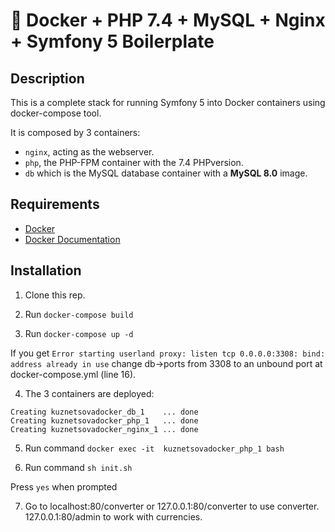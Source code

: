 # 🐳 Docker + PHP 7.4 + MySQL + Nginx + Symfony 5 Boilerplate

## Description

This is a complete stack for running Symfony 5 into Docker containers using docker-compose tool.

It is composed by 3 containers:

- `nginx`, acting as the webserver.
- `php`, the PHP-FPM container with the 7.4 PHPversion.
- `db` which is the MySQL database container with a **MySQL 8.0** image.

## Requirements

- [Docker](https://docs.docker.com/install/)
- [Docker Documentation](https://docs.docker.com/)

## Installation

1. Clone this rep.

2. Run `docker-compose build`

3. Run `docker-compose up -d`

If you get `Error starting userland proxy: listen tcp 0.0.0.0:3308: bind: address already in use` change db->ports from 3308 to an unbound port at docker-compose.yml (line 16).

4. The 3 containers are deployed: 

```
Creating kuznetsovadocker_db_1    ... done
Creating kuznetsovadocker_php_1   ... done
Creating kuznetsovadocker_nginx_1 ... done
```

5. Run command `docker exec -it  kuznetsovadocker_php_1 bash`

6. Run command `sh init.sh`

Press `yes` when prompted

7. Go to localhost:80/converter or 127.0.0.1:80/converter to use converter. 
127.0.0.1:80/admin to work with currencies.

